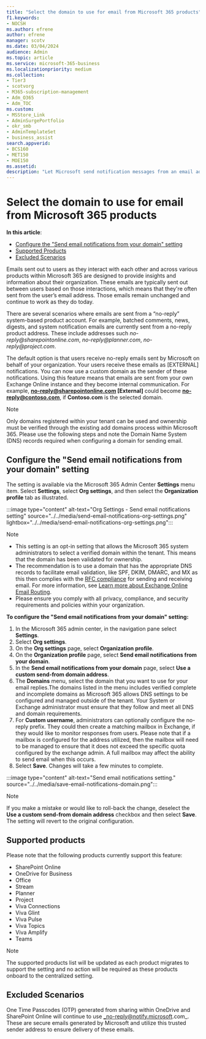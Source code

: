 ```yaml
---
title: "Select the domain to use for email from Microsoft 365 products"
f1.keywords:
- NOCSH
ms.author: efrene
author: efrene
manager: scotv
ms.date: 03/04/2024
audience: Admin
ms.topic: article
ms.service: microsoft-365-business
ms.localizationpriority: medium
ms.collection:
- Tier3
- scotvorg 
- M365-subscription-management
- Adm_O365
- Adm_TOC
ms.custom:
- MSStore_Link
- AdminSurgePortfolio
- okr_smb
- AdminTemplateSet
- business_assist
search.appverid:
- BCS160
- MET150
- MOE150
ms.assetid: 
description: "Let Microsoft send notification messages from an email address within your organization instead of Microsoft's default external email address."
---
```


# Select the domain to use for email from Microsoft 365 products

**In this article**:

- [Configure the "Send email notifications from your domain" setting](#configure-the-send-email-notifications-from-your-domain-setting)
- [Supported Products](#supported-products)
- [Excluded Scenarios](#excluded-scenarios)

Emails sent out to users as they interact with each other and across various products within Microsoft 365 are designed to provide insights and information about their organization. These emails are typically sent out between users based on those interactions, which means that they're often sent from the user’s email address. Those emails remain unchanged and continue to work as they do today.

There are several scenarios where emails are sent from a “no-reply” system-based product account. For example, batched comments, news, digests, and system notification emails are currently sent from a no-reply product address. These include addresses such _no-reply@sharepointonline.com_, _no-reply@planner.com_, _no-reply@project.com_.

The default option is that users receive no-reply emails sent by Microsoft on behalf of your organization. Your users receive these emails as [EXTERNAL] notifications. You can now use a custom domain as the sender of these notifications. Using this feature means that emails are sent from your own Exchange Online instance and they become internal communication. For example, **no-reply@sharepointonline.com [External]** could become **no-reply@contoso.com**, if **Contoso.com** is the selected domain.

> [!NOTE]
> Only domains registered within your tenant can be used and ownership must be verified through the existing add domains process within Microsoft 365. Please use the following steps and note the Domain Name System (DNS) records required when configuring a domain for sending email.

<a name="configsetting"></a>
## Configure the "Send email notifications from your domain" setting

The setting is available via the Microsoft 365 Admin Center **Settings** menu item. Select **Settings**, select **Org settings**, and then select the **Organization profile** tab as illustrated. 

:::image type="content" alt-text="Org Settings - Send email notifications setting" source="../../media/send-email-notifications-org-settings.png" lightbox="../../media/send-email-notifications-org-settings.png":::

> [!NOTE]
> - This setting is an opt-in setting that allows the Microsoft 365 system administrators to select a verified domain within the tenant. This means that the domain has been validated for ownership.
> - The recommendation is to use a domain that has the appropriate DNS records to facilitate email validation, like SPF, DKIM, DMARC, and MX as this then complies with the [RFC compliance](https://www.ietf.org/rfc/rfc2142.txt) for sending and receiving email. For more information, see [Learn more about Exchange Online Email Routing](/exchange/mail-flow-best-practices/mail-flow-best-practices).
> - Please ensure you comply with all privacy, compliance, and security requirements and policies within your organization. 

**To configure the "Send email notifications from your domain" setting:**

1. In the Microsoft 365 admin center, in the navigation pane select **Settings**.
2. Select **Org settings**.
3. On the **Org settings** page, select **Organization profile**.
4. On the **Organization profile** page, select **Send email notifications from your domain**.
5. In the **Send email notifications from your domain** page, select **Use a custom send-from domain address**.
6. The **Domains** menu, select the domain that you want to use for your email replies.The domains listed in the menu includes verified complete and incomplete domains as Microsoft 365 allows DNS settings to be configured and managed outside of the tenant. Your System or Exchange administrator must ensure that they follow and meet all DNS and domain requirements. 
7. For **Custom username**, administrators can optionally configure the no-reply prefix. They could then create a matching mailbox in Exchange, if they would like to monitor responses from users. Please note that if a mailbox is configured for the address utilized, then the mailbox will need to be managed to ensure that it does not exceed the specific quota configured by the exchange admin. A full mailbox may affect the ability to send email when this occurs.
8. Select **Save**. Changes will take a few minutes to complete.

:::image type="content" alt-text="Send email notifications setting." source="../../media/save-email-notifications-domain.png":::

> [!NOTE]
> If you make a mistake or would like to roll-back the change, deselect the **Use a custom send-from domain address** checkbox and then select **Save**. The setting will revert to the original configuration.

<a name="supportedproducts"></a>
## Supported products

Please note that the following products currently support this feature: 
- SharePoint Online
- OneDrive for Business
- Office
- Stream
- Planner
- Project
- Viva Connections
- Viva Glint
- Viva Pulse
- Viva Topics
- Viva Amplify
- Teams

> [!NOTE]
> The supported products list will be updated as each product migrates to support the setting and no action will be required as these products onboard to the centralized setting. 

<a name="excludedscenarios"></a>
## Excluded Scenarios
One Time Passcodes (OTP) generated from sharing within OneDrive and SharePoint Online will continue to use _no-reply@notify.microsoft.com_. These are secure emails generated by Microsoft and utilize this trusted sender address to ensure delivery of these emails.


